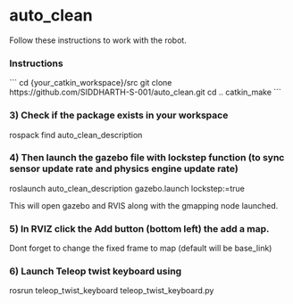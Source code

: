 # auto_clean
Follow these instructions to work with the robot.

<h3>Instructions</h3>
```
cd {your_catkin_workspace}/src
git clone https://github.com/SIDDHARTH-S-001/auto_clean.git
cd ..
catkin_make
```
  
### 3) Check if the package exists in your workspace
  rospack find auto_clean_description
  
### 4) Then launch the gazebo file with lockstep function (to sync sensor update rate and physics engine update rate)
  roslaunch auto_clean_description gazebo.launch lockstep:=true

This will open gazebo and RVIS along with the gmapping node launched.
### 5) In RVIZ click the Add button (bottom left) the add a map.
   Dont forget to change the fixed frame to map (default will be base_link)

### 6) Launch Teleop twist keyboard using 
   rosrun teleop_twist_keyboard teleop_twist_keyboard.py 



